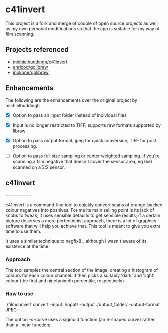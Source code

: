 # c41invert

This project is a fork and merge of couple of open source projects as well as my 
own personal modifications so that the app is suitable for my way of film scanning.

## Projects referenced
- [michielbuddingh/c41invert](https://github.com/michielbuddingh/c41invert)
- [enricod/golibraw](https://github.com/enricod/golibraw)
- [inokone/golibraw](https://github.com/inokone/golibraw)

## Enhancements
The following are the enhancements over the original project by michielbuddingh  
- [x]  Option to pass an input folder instead of individual files
- [x]  Input is no longer restricted to TIFF, supports raw formats supported by libraw
- [x]  Option to pass output format, jpeg for quick conversion, TIFF for post processing.
- [ ]   Option to pass full size sampling or center weighted sampling. If you're scanning a film negative that doesn't cover the sensor area, eg 6x6 scanned on a 3:2 sensor.


## c41invert
=========

c41invert is a command-line tool to quickly convert scans of
orange-backed colour negatives into positives.  For me its main
selling point is its lack of knobs to tweak; it uses sensible defaults
to get sensible results; if a certain picture deserves a more
perfectionist approach, there is a lot of graphics software that will
help you achieve that.  This tool is meant to give you extra time
to use them.

It uses a similar technique to negfix8_, although I wasn't aware of
its existence at the time.  

### Approach

The tool samples the central section of the image, creating a
histogram of colours for each colour channel.  It then picks a
suitably 'dark' and 'light' colour (the first and ninetynineth
percentile, respectively)  

### How to use

./filmconvert convert -input ./input/ -output ./output_folder/ -output-format JPEG

The option -s-curve uses a sigmoid function (an S-shaped curve) rather
than a linear function;

